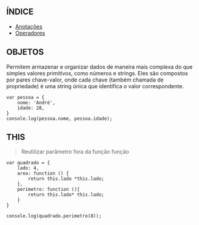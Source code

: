 ## ÍNDICE

* [Anotações](/MD/ANOTAÇÕES.md)
* [Operadores](PDF/OPERADORES.pdf)

## OBJETOS
Permitem armazenar e organizar dados de maneira mais complexa do que simples valores primitivos, como números e strings. Eles são compostos por pares chave-valor, onde cada chave (também chamada de propriedade) é uma string única que identifica o valor correspondente.
```
var pessoa = { 
    nome: 'André', 
    idade: 28,
} 
console.log(pessoa.nome, pessoa.idade);
```

## THIS
> Reutilizar parâmetro fora da função função
```
var quadrado = {
    lado: 4,
    area: function () {
        return this.lado *this.lado;
    },
    perimetro: function (){
        return this.lado* this.lado;
    }
}

console.log(quadrado.perimetro(8));
```